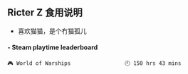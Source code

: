 ## Ricter Z 食用说明
- 喜欢猫猫，是个冇猫孤儿

<!-- steam-box start -->
#### - Steam playtime leaderboard
```text
🎮 World of Warships                 🕘 150 hrs 43 mins
```
<!-- Powered by https://github.com/YouEclipse/steam-box . -->
<!-- steam-box end -->
